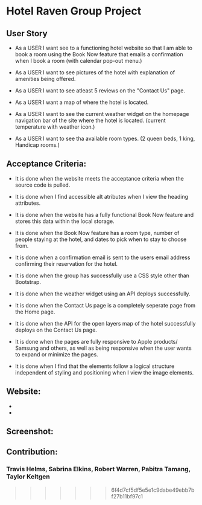# Hotel Raven Group Project

## User Story

* As a USER I want see to a functioning hotel website so that I am able to book a room using the Book Now feature that emails a confirmation when I book a room (with calendar pop-out menu.)

* As a USER I want to see pictures of the hotel with explanation of amenities being offered.

* As a USER I want to see atleast 5 reviews on the "Contact Us" page.

* As a USER I want a map of where the hotel is located.

* As a USER I want to see the current weather widget on the homepage navigation bar of the site where the hotel is located. (current temperature with weather icon.)

* As a USER I want to see tha available room types. (2 queen beds, 1 king, Handicap rooms.)

## Acceptance Criteria:

* It is done when the website meets the acceptance criteria when the source code is pulled.

* It is done when I find accessible alt atributes when I view the heading attributes.

* It is done when the website has a fully functional Book Now feature and stores this data within the local storage.

* It is done when the Book Now feature has a room type, number of people staying at the hotel, and dates to pick when to stay to choose from.

* It is done when a confirmation email is sent to the users email address confirming their reservation for the hotel.

* It is done when the group has successfully use a CSS style other than Bootstrap.

* It is done when the weather widget using an API deploys successfully.

* It is done when the Contact Us page is a completely seperate page from the Home page.

* It is done when the API for the open layers map of the hotel successfully deploys on the Contact Us page.

* It is done when the pages are fully responsive to Apple products/ Samsung and others, as well as being responsive when the user wants to expand or minimize the pages.

* It is done when I find that the elements follow a logical structure independent of styling and positioning when I view the image elements.


## Website:

-
-

## Screenshot:

## Contribution:

### Travis Helms, Sabrina Elkins, Robert Warren, Pabitra Tamang, Taylor Keltgen
>>>>>>> 6f4d7cf5df5e5e1c9dabe49ebb7bf27b11bf97c1
